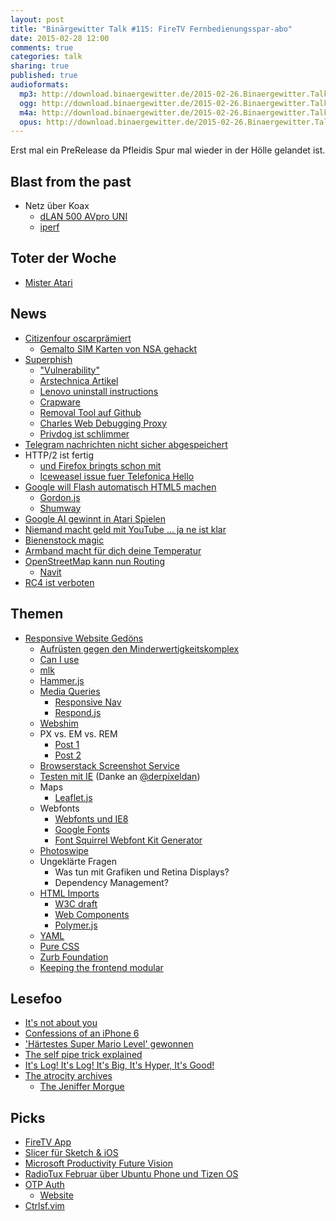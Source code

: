 ```yaml
---
layout: post
title: "Binärgewitter Talk #115: FireTV Fernbedienungsspar-abo"
date: 2015-02-28 12:00
comments: true
categories: talk
sharing: true
published: true
audioformats:
  mp3: http://download.binaergewitter.de/2015-02-26.Binaergewitter.Talk.115.mp3
  ogg: http://download.binaergewitter.de/2015-02-26.Binaergewitter.Talk.115.ogg
  m4a: http://download.binaergewitter.de/2015-02-26.Binaergewitter.Talk.115.m4a
  opus: http://download.binaergewitter.de/2015-02-26.Binaergewitter.Talk.115.opus
---
```

Erst mal ein PreRelease da Pfleidis Spur mal wieder in der Hölle gelandet ist.

## Blast from the past

- Netz über Koax
    * [dLAN 500 AVpro UNI](http://www.amazon.de/gp/product/B0094M1RJ8/ref=as_li_tl?ie=UTF8&camp=1638&creative=19454&creativeASIN=B0094M1RJ8&linkCode=as2&tag=trektrip&linkId=O7UYXCRVO6HHUIXL )
    * [iperf]( https://iperf.fr/ )

## Toter der Woche

- [Mister Atari]( http://arstechnica.com/gaming/2015/02/obituary-gaming-pioneer-steve-bristow-helped-design-tank-breakout/ )

## News

- [Citizenfour oscarprämiert]( https://netzpolitik.org/2015/snowden-doku-citizenfour-oscarpraemiert-und-frei-im-netz/ )
   * [Gemalto SIM Karten von NSA gehackt]( http://www.heise.de/newsticker/meldung/Geheimdienste-unterwandern-SIM-und-Kreditkarten-2555685.html )
- [Superphish]( http://blog.erratasec.com/2015/02/extracting-superfish-certificate.html#.VO8xk1OG9AU )
    * ["Vulnerability"]( http://support.lenovo.com/en/product_security/superfish )
    * [Arstechnica Artikel]( http://arstechnica.com/security/2015/02/lenovo-pcs-ship-with-man-in-the-middle-adware-that-breaks-https-connections/ )
    * [Lenovo uninstall instructions]( http://support.lenovo.com/en/product_security/superfish_uninstall )
    * [Crapware]( http://www.zeit.de/digital/internet/2015-02/superfish-lenovo-geschaeftsmodell-crapware )
    * [Removal Tool auf Github]( https://github.com/lenovo-inc/superfishremoval )
    * [Charles Web Debugging Proxy]( http://www.charlesproxy.com/ )
    * [Privdog ist schlimmer]( https://blog.hboeck.de/archives/865-Software-Privdog-worse-than-Superfish.html )
- [Telegram nachrichten nicht sicher abgespeichert]( http://au.pcmag.com/opinion/28582/mobile-threat-monday-telegram-has-unencrypted-copi )
- HTTP/2 ist fertig
    * [und Firefox bringts schon mit]( http://www.heise.de/newsticker/meldung/Firefox-36-unterstuetzt-HTTP-2-2559156.html )
    * [Iceweasel issue fuer Telefonica Hello]( https://labs.parabola.nu/issues/677 )
- [Google will Flash automatisch HTML5 machen]( http://www.gulli.com/news/25668-google-will-flash-mit-automatischem-html5-wandler-abschaffen-2015-02-26 )
    * [Gordon.js]( https://github.com/tobytailor/gordon/wiki )
    * [Shumway]( https://github.com/mozilla/shumway )
- [Google AI gewinnt in Atari Spielen]( http://arstechnica.com/science/2015/02/ai-masters-49-atari-2600-games-without-instructions/ )
- [Niemand macht geld mit YouTube ... ja ne ist klar]( http://www.theregister.co.uk/2015/02/26/no_one_making_money_from_youtube_google_report_claims/ )
- [Bienenstock magic]( http://www.wired.com/2015/02/flow-hive/ )
- [Armband macht für dich deine Temperatur]( http://www.wired.com/2013/10/an-ingenious-wristband-that-keeps-your-body-at-the-perfect-temperature-no-ac-required/ )
- [OpenStreetMap kann nun Routing]( https://blog.openstreetmap.org/2015/02/16/routing-on-openstreetmap-org/ )
    * [Navit]( http://www.navit-project.org/ )
- [RC4 ist verboten](http://www.heise.de/newsticker/meldung/IETF-verbietet-RC4-Verschluesselung-in-TLS-2556520.html )


## Themen

- [Responsive Website Gedöns]( http://www.pfleiderer-floristik.de )
    * [Aufrüsten gegen den Minderwertigkeitskomplex]( http://praegnanz.de/weblog/tool-wettruesten-im-frontend )
    * [Can I use]( http://caniuse.com/ )
    * [mlk]( https://github.com/pfleidi/mlk )
    * [Hammer.js]( https://github.com/hammerjs/hammer.js/ )
    * [Media Queries]( https://developer.mozilla.org/en-US/docs/Web/Guide/CSS/Media_queries )
        - [Responsive Nav]( http://responsive-nav.com/ )
        - [Respond.js]( https://github.com/scottjehl/Respond )
    * [Webshim]( http://afarkas.github.io/webshim/demos/#Forms-forms )
    * PX vs. EM vs. REM
        - [Post 1]( https://j.eremy.net/confused-about-rem-and-em/ )
        - [Post 2]( http://designshack.net/articles/typography/whats-the-deal-with-em-and-rem/ )
    * [Browserstack Screenshot Service]( http://www.browserstack.com/screenshots )
    * [Testen mit IE]( https://msdn.microsoft.com/en-us/library/ie/dn255001%28v=vs.85%29.aspx ) (Danke an [@derpixeldan]( https://twitter.com/derpixeldan ))
    * Maps
        - [Leaflet.js]( http://leafletjs.com/ )
    * Webfonts
        - [Webfonts und IE8]( http://tatiyants.com/how-to-get-ie8-to-support-html5-tags-and-web-fonts/ )
        - [Google Fonts]( https://www.google.com/fonts )
        - [Font Squirrel Webfont Kit Generator]( http://www.fontsquirrel.com/tools/webfont-generator )
    * [Photoswipe]( http://photoswipe.com/ )
    * Ungeklärte Fragen
        - Was tun mit Grafiken und Retina Displays?
        - Dependency Management?
    * [HTML Imports]( http://www.html5rocks.com/en/tutorials/webcomponents/imports/ )
        - [W3C draft]( http://w3c.github.io/webcomponents/spec/imports/ )
        * [Web Components]( http://webcomponents.org/ )
        * [Polymer.js]( https://www.polymer-project.org/ )
    * [YAML](http://www.yaml.de/ )
    * [Pure CSS]( http://purecss.io/ )
    * [Zurb Foundation]( http://foundation.zurb.com/ )
    * [Keeping the frontend modular]( https://robots.thoughtbot.com/keeping-the-frontend-modular-with-bem )

## Lesefoo

- [It's not about you]( https://bearmetal.eu/theden/its-not-about-you/ )
- [Confessions of an iPhone 6]( http://www.imore.com/cautionary-tale-iphone-6 )
- ['Härtestes Super Mario Level' gewonnen]( http://kotaku.com/it-took-three-years-to-beat-the-hardest-super-mario-wor-1687517377 )
- [The self pipe trick explained]( http://www.sitepoint.com/the-self-pipe-trick-explained/ )
- [It's Log! It's Log! It's Big, It's Hyper, It's Good!]( http://opensourceconnections.com/blog/2015/02/04/its-log-its-log-its-big-its-hyper-its-good/ )
- [The atrocity archives]( http://amazon.de/dp/0441016685?tag=pfleidi-21 )
    * [The Jeniffer Morgue]( http://amazon.de/dp/0441018149?tag=pfleidi-21 )


## Picks

- [FireTV App](https://play.google.com/store/apps/details?id=com.amazon.storm.lightning.client.aosp )
- [Slicer für Sketch & iOS]( http://www.ryangomba.com/automatically-export-sketch-slices-xcode.html )
- [Microsoft Productivity Future Vision]( https://www.youtube.com/watch?v=w-tFdreZB94 )
- [RadioTux Februar über Ubuntu Phone und Tizen OS](http://www.radiotux.de/index.php?/archives/7994-RadioTux-Sendung-Februar-2015.html )
- [OTP Auth]( https://itunes.apple.com/us/app/otp-auth/id659877384?mt=8 )
   * [Website]( http://cooperrs.de/otpauth.html )
- [Ctrlsf.vim]( https://github.com/dyng/ctrlsf.vim )




